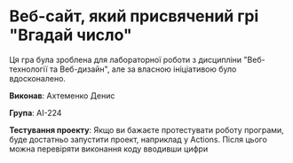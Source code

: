 # Веб-сайт, який присвячений грі "Вгадай число"

Ця гра була зроблена для лабораторної роботи з дисципліни "Веб-технології та Веб-дизайн", але за власною ініціативою було вдосконалено.

**Виконав**: Ахтеменко Денис

**Група**: АІ-224

**Тестування проекту**: Якщо ви бажаєте протестувати роботу програми, буде достатньо запустити проект, наприклад у Actions. Після цього можна перевіряти виконання коду вводивши цифри
